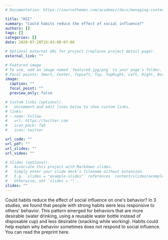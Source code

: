 ```yaml
---
# Documentation: https://sourcethemes.com/academic/docs/managing-content/

title: "HSI"
summary: "Could habits reduce the effect of social influence?"
authors: []
tags: []
categories: []
date: 2020-07-20T15:43:00-07:00

# Optional external URL for project (replaces project detail page).
external_link: ""

# Featured image
# To use, add an image named `featured.jpg/png` to your page's folder.
# Focal points: Smart, Center, TopLeft, Top, TopRight, Left, Right, BottomLeft, Bottom, BottomRight.
image:
  caption: ""
  focal_point: ""
  preview_only: false

# Custom links (optional).
#   Uncomment and edit lines below to show custom links.
# links:
# - name: Follow
#   url: https://twitter.com
#   icon_pack: fab
#   icon: twitter

url_code: ""
url_pdf: ""
url_slides: ""
url_video: ""

# Slides (optional).
#   Associate this project with Markdown slides.
#   Simply enter your slide deck's filename without extension.
#   E.g. `slides = "example-slides"` references `content/slides/example-slides.md`.
#   Otherwise, set `slides = ""`.
slides: ""
---
```


Could habits reduce the effect of social influence on one's behavior? In 3 studies, we found that people with strong habits were less responsive to others' behavior. This pattern emerged for behaviors that are more desirable (water drinking, using a reusable water bottle instead of disposable cup) and less desirable (snacking while working). Habits could help explain why behavior sometimes does not respond to social influence. You can read the preprint here. 

